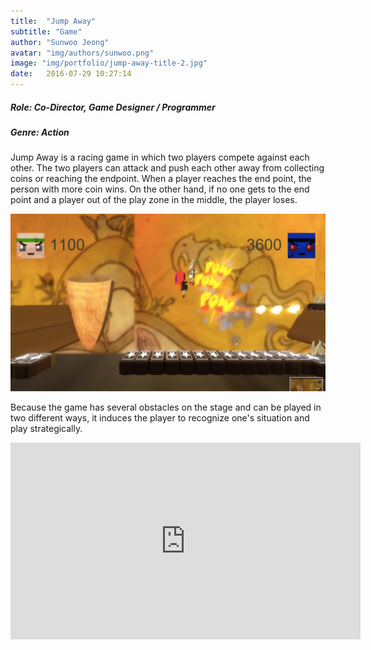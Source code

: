 ```yaml
---
title:  "Jump Away"
subtitle: "Game"
author: "Sunwoo Jeong"
avatar: "img/authors/sunwoo.png"
image: "img/portfolio/jump-away-title-2.jpg"
date:   2016-07-29 10:27:14
---
```


##### Role: Co-Director, Game Designer / Programmer
##### Genre: Action

Jump Away is a racing game in which two players compete against each other. The two players can attack and push each other away from collecting coins or reaching the endpoint. When a player reaches the end point, the person with more coin wins. On the other hand, if no one gets to the end point and a player out of the play zone in the middle, the player loses.

<center> <img src="/img/portfolio/jump-away-fight-2.jpg"/> </center>

Because the game has several obstacles on the stage and can be played in two different ways, it induces the player to recognize one's situation and play strategically.

<center>
<iframe width="560" height="315" src="https://www.youtube.com/embed/ZsS-GFdXcZc" frameborder="0" allow="accelerometer; autoplay; encrypted-media; gyroscope; picture-in-picture" allowfullscreen></iframe>
</center>
